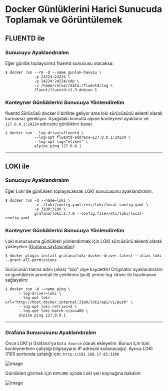 
# Docker Günlüklerini Harici Sunucuda Toplamak ve Görüntülemek

## FLUENTD ile

### Sunucuyu Ayaklandıralım

Eğer günlük toplayıcımız fluentd sunucusu olacaksa:

```shell
$ docker run --rm -d --name gunluk-havuzu \
             -p 24224:24224 \
             -p 24224:24224/udp \
             -v /home/cnrusr/data:/fluentd/log \
             fluent/fluentd:v1.3-debian-1
```

### Konteyner Günlüklerini Sunucuya Yönlendirelim

fluentd Sürücüsü docker il birlikte geliyor ama loki sürücüsünü eklenti olarak kurmamız gerekiyor.
Aşağıdaki komutla alpine konteyneri ayaklanır ve `127.0.0.1:24224` adresine günlükleri basar.

```shell
$ docker run --log-driver=fluentd \
             --log-opt fluentd-address=127.0.0.1:24224 \
             --log-opt tag="etiket" \
             alpine ping 127.0.0.1
```
---

## LOKI ile

### Sunucuyu Ayaklandıralım

Eğer Loki'de günlükleri toplayacaksak LOKI sunucusunu ayaklandıralım:

```shell
$ docker run -d --name=loki \
             -v ./loki/config.yaml:/etc/loki/local-config.yaml \
             -p 3100:3100 \
             grafana/loki:2.7.0 --config.file=/etc/loki/local-config.yaml
```

### Konteyner Günlüklerini Sunucuya Yönlendirelim

Loki sunucusuna günlükleri yönlendirmek için LOKI sürcüsünü eklenti olarak yükleyelim ([Grafana sayfasından](https://grafana.com/docs/loki/latest/clients/docker-driver/)):

```shell
$ docker plugin install grafana/loki-docker-driver:latest --alias loki --grant-all-permissions
```

Sürücünün takma adını (alias) "loki" diye kaydettik!
Originator ayaklandıralım ve günlüklerin promtail ile çekilmesi (pull) yerine log-driver ile basılmasını sağlayalım:
```shell
$ docker run -d --name ping \
      --log-driver=loki \
      --log-opt loki-url="http://host.docker.internal:3100/loki/api/v1/push" \
      --log-opt loki-retries=5 \
      --log-opt loki-batch-size=400 \
      alpine ping 127.0.0.1
```

---

### Grafana Sunucusunu Ayaklandıralım

Önce LOKI'yi Grafana'ya `Data Source` olarak ekleyelim. Bunun için tüm konteynerlerin çalıştığı bilgisayarın IP adresini kullanacağız. Ayrıca LOKI 3100 portunda çalıştığı için: `http://192.168.57.85:3100`

![image](https://user-images.githubusercontent.com/261946/206922274-45219a14-d99f-4540-b2f6-8368ae27afc0.png)

Günlükleri görmek için `EXPLORE` içinde Loki veri kaynağına bakalım:

![image](https://user-images.githubusercontent.com/261946/206922649-cf093660-9cda-4bd7-9f54-9e1ee1ae1215.png)
